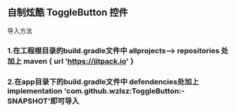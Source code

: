 ## 自制炫酷 ToggleButton 控件

导入方法

### 1.在工程根目录的build.gradle文件中 allprojects--> repositories 处加上  maven { url 'https://jitpack.io' }
### 2.在app目录下的build.gradle文件中 defendencies处加上implementation 'com.github.wzlsz:ToggleButton:-SNAPSHOT'即可导入

